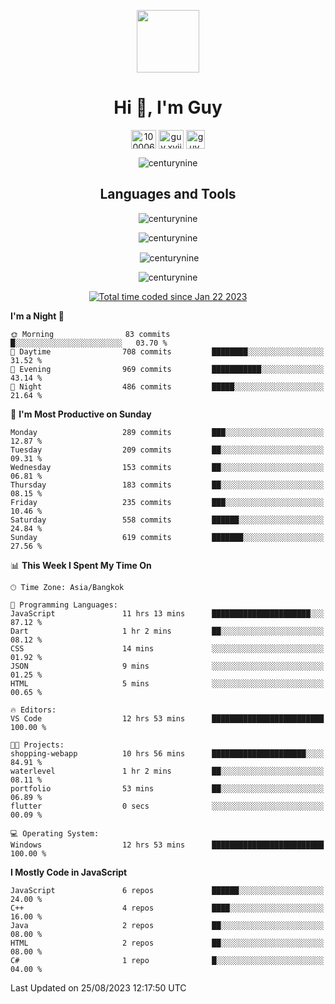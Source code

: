 
<p align="center"> <img src="https://user-images.githubusercontent.com/109062980/213915698-3e79c409-24f8-4471-a5f8-e7a842ad3a0a.gif" width="100" /> </p>
 
<h1 align="center">Hi 👋, I'm Guy</h1>
<p align="center">
<a href="https://fb.com/100006608053988" target="blank"><img align="center" src="https://raw.githubusercontent.com/rahuldkjain/github-profile-readme-generator/master/src/images/icons/Social/facebook.svg" alt="100006608053988" height="30" width="40" /></a>
<a href="https://instagram.com/guy.xvii" target="blank"><img align="center" src="https://raw.githubusercontent.com/rahuldkjain/github-profile-readme-generator/master/src/images/icons/Social/instagram.svg" alt="guy.xvii" height="30" width="40" /></a>
<a href="mailto:lowlifeix@gmail.com" target="blank"><img align="center" src="https://user-images.githubusercontent.com/109062980/226533395-e26b601f-4b8f-456f-affd-55dc944b4149.png" alt="guy.xvii" height="30" width="30" /></a>
</p>

<p align="center"> <img src="https://komarev.com/ghpvc/?username=centurynine&label=Profile%20views&color=0e75b6&style=for-the-badge" alt="centurynine" /> </p>

<h2 align="center">Languages and Tools</h3>

<!-- https://skillicons.dev/ -->
<p align="center">
<img src="https://skillicons.dev/icons?i=react,nodejs,tailwind,mongodb,html,css,js,bootstrap,jquery,cloudflare,php,java,cpp,py,dart,flutter,firebase,androidstudio,git,github,linux,mysql,postman,nginx,express" alt="centurynine" /> 
</p>
 
<p align="center"><img align="center" src="https://github-readme-stats.vercel.app/api/top-langs?username=centurynine&show_icons=true&locale=en&layout=compact&theme=" alt="centurynine" /></p>

<p align="center">&nbsp;<img align="center" src="https://github-readme-stats.vercel.app/api?username=centurynine&show_icons=true&locale=en&theme=" alt="centurynine" /></p>

<p align="center"><img align="center" src="https://github-readme-streak-stats.herokuapp.com/?user=centurynine&theme=" alt="centurynine" /></p>
<p align="center">
<a href="https://wakatime.com/@9ded98d1-6308-4a11-a75a-63f31fdc4e7a"><img src="https://wakatime.com/badge/user/9ded98d1-6308-4a11-a75a-63f31fdc4e7a.svg" alt="Total time coded since Jan 22 2023" /></a>
  
<!--START_SECTION:waka-->
**I'm a Night 🦉** 

```text
🌞 Morning                83 commits          █░░░░░░░░░░░░░░░░░░░░░░░░   03.70 % 
🌆 Daytime                708 commits         ████████░░░░░░░░░░░░░░░░░   31.52 % 
🌃 Evening                969 commits         ███████████░░░░░░░░░░░░░░   43.14 % 
🌙 Night                  486 commits         █████░░░░░░░░░░░░░░░░░░░░   21.64 % 
```
📅 **I'm Most Productive on Sunday** 

```text
Monday                   289 commits         ███░░░░░░░░░░░░░░░░░░░░░░   12.87 % 
Tuesday                  209 commits         ██░░░░░░░░░░░░░░░░░░░░░░░   09.31 % 
Wednesday                153 commits         ██░░░░░░░░░░░░░░░░░░░░░░░   06.81 % 
Thursday                 183 commits         ██░░░░░░░░░░░░░░░░░░░░░░░   08.15 % 
Friday                   235 commits         ███░░░░░░░░░░░░░░░░░░░░░░   10.46 % 
Saturday                 558 commits         ██████░░░░░░░░░░░░░░░░░░░   24.84 % 
Sunday                   619 commits         ███████░░░░░░░░░░░░░░░░░░   27.56 % 
```


📊 **This Week I Spent My Time On** 

```text
🕑︎ Time Zone: Asia/Bangkok

💬 Programming Languages: 
JavaScript               11 hrs 13 mins      ██████████████████████░░░   87.12 % 
Dart                     1 hr 2 mins         ██░░░░░░░░░░░░░░░░░░░░░░░   08.12 % 
CSS                      14 mins             ░░░░░░░░░░░░░░░░░░░░░░░░░   01.92 % 
JSON                     9 mins              ░░░░░░░░░░░░░░░░░░░░░░░░░   01.25 % 
HTML                     5 mins              ░░░░░░░░░░░░░░░░░░░░░░░░░   00.65 % 

🔥 Editors: 
VS Code                  12 hrs 53 mins      █████████████████████████   100.00 % 

🐱‍💻 Projects: 
shopping-webapp          10 hrs 56 mins      █████████████████████░░░░   84.91 % 
waterlevel               1 hr 2 mins         ██░░░░░░░░░░░░░░░░░░░░░░░   08.11 % 
portfolio                53 mins             ██░░░░░░░░░░░░░░░░░░░░░░░   06.89 % 
flutter                  0 secs              ░░░░░░░░░░░░░░░░░░░░░░░░░   00.09 % 

💻 Operating System: 
Windows                  12 hrs 53 mins      █████████████████████████   100.00 % 
```

**I Mostly Code in JavaScript** 

```text
JavaScript               6 repos             ██████░░░░░░░░░░░░░░░░░░░   24.00 % 
C++                      4 repos             ████░░░░░░░░░░░░░░░░░░░░░   16.00 % 
Java                     2 repos             ██░░░░░░░░░░░░░░░░░░░░░░░   08.00 % 
HTML                     2 repos             ██░░░░░░░░░░░░░░░░░░░░░░░   08.00 % 
C#                       1 repo              █░░░░░░░░░░░░░░░░░░░░░░░░   04.00 % 
```




 Last Updated on 25/08/2023 12:17:50 UTC
<!--END_SECTION:waka-->
  
</p>

